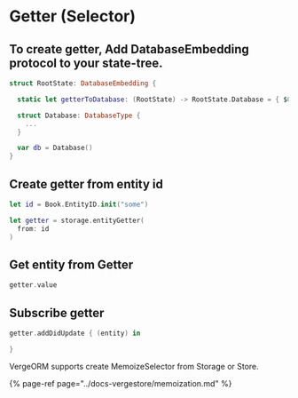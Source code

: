 # Getter \(Selector\)

## To create getter, Add DatabaseEmbedding protocol to your state-tree.

```swift
struct RootState: DatabaseEmbedding {

  static let getterToDatabase: (RootState) -> RootState.Database = { $0.db }

  struct Database: DatabaseType {
    ...       
  }

  var db = Database()
}
```

## Create getter from entity id

```swift
let id = Book.EntityID.init("some")

let getter = storage.entityGetter(
  from: id
)
```

## Get entity from Getter

```swift
getter.value
```

## Subscribe getter

```swift
getter.addDidUpdate { (entity) in

}
```

VergeORM supports create MemoizeSelector from Storage or Store.

{% page-ref page="../docs-vergestore/memoization.md" %}

